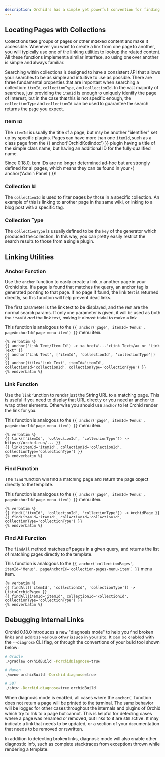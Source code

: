 ```yaml
---
description: Orchid's has a simple yet powerful convention for finding pages and generating links throughout your site.
---
```


## Locating Pages with Collections

Collections take groups of pages or other indexed content and make it accessible. Whenever you want to create a link 
from one page to another, you will typically use one of the [linking utilities](#linking-utilities) to lookup the 
related content. All these functions implement a similar interface, so using one over another is simple and always
familiar. 

Searching within collections is designed to have a consistent API that allows your searches to be as simple and 
intuitive to use as possible. There are three fundamental properties that are important when searching a collection: 
`itemId`, `collectionType`, and `collectionId`. In the vast majority of searches, just providing the `itemId` is enough 
to uniquely identify the page of interest, but in the case that this is not specific enough, the `collectionType` and 
`collectionId` can be used to guarantee the search returns the page you expect.

### Item Id

The `itemId` is usually the title of a page, but may be another "identifier" set up by specific plugins. Pages can have
more than one `itemId`, such as a class page from the {{ anchor('OrchidKotlindoc') }} plugin having a title of the 
simple class name, but having an additional ID for the fully-qualified name.

Since 0.18.0, item IDs are no longer determined ad-hoc but are strongly defined for all pages, which means they can be
found in your {{ anchor('Admin Panel') }}!

### Collection Id

The `collectionId` is used to filter pages by those in a specific collection. An example of this is linking to another
page in the same wiki, or linking to a blog post with a specific tag.

### Collection Type

The `collectionType` is usually defined to be the `key` of the generator which produced the collection. In this way, you
can pretty easily restrict the search results to those from a single plugin.

## Linking Utilities  

### Anchor Function

Use the `anchor` function to easily create a link to another page in your Orchid site. If a page is found that matches
the query, an anchor tag is generated pointing to that page. If no page if found, the link text is returned directly, 
so this function will help prevent dead links.

The first parameter is the link text to be displayed, and the rest are the normal search params. If only one parameter
is given, it will be used as both the `itemId` _and_ the link text, making it almost trivial to make a link.

This function is analogous to the `{{ anchor('page', itemId='Menus', pageAnchorId='page-menu-item') }}` menu item.

```twig
{% verbatim %}
{{ anchor('Link Text/Item Id') -> <a href="...">Link Text</a> or "Link Text" }}
{{ anchor('Link Text', ['itemId', 'collectionId', 'collectionType']) }}
{{ anchor(title='Link Text', itemId='itemId', collectionId='collectionId', collectionType='collectionType') }}
{% endverbatim %}
```

### Link Function

Use the `link` function to render just the String URL to a matching page. This is useful if you need to display that URL 
directly or you need an anchor to wrap other elements. Otherwise you should use `anchor` to let Orchid render the link
for you.

This function is analogous to the `{{ anchor('page', itemId='Menus', pageAnchorId='page-menu-item') }}` menu item.

```twig
{% verbatim %}
{{ link(['itemId', 'collectionId', 'collectionType']) -> https://orchid.run/... }}
{{ link(itemId='itemId', collectionId='collectionId', collectionType='collectionType') }}
{% endverbatim %}
```

### Find Function

The `find` function will find a matching page and return the page object directly to the template.

This function is analogous to the `{{ anchor('page', itemId='Menus', pageAnchorId='page-menu-item') }}` menu item.

```twig
{% verbatim %}
{{ find(['itemId', 'collectionId', 'collectionType']) -> OrchidPage }}
{{ find(itemId='itemId', collectionId='collectionId', collectionType='collectionType') }}
{% endverbatim %}
```

### Find All Function

The `findAll` method matches _all_ pages in a given query, and returns the list of matching pages directly to the 
template.

This function is analogous to the 
`{{ anchor('collectionPages', itemId='Menus', pageAnchorId='collection-pages-menu-item') }}` menu item.

```twig
{% verbatim %}
{{ findAll(['itemId', 'collectionId', 'collectionType']) -> List<OrchidPage> }}
{{ findAll(itemId='itemId', collectionId='collectionId', collectionType='collectionType') }}
{% endverbatim %}
```

## Debugging Internal Links

Orchid 0.18.0 introduces a new "diagnosis mode" to help you find broken links and address various other issues in your 
site. It can be enabled with the `--diagnose` CLI flag, or through the conventions of your build tool shown below:

```bash
# Gradle
./gradlew orchidBuild -PorchidDiagnose=true

# Maven
./mvnw orchidBuild -Dorchid.diagnose=true

# SBT
./sbtw -Dorchid.diagnose=true orchidBuild
```

When diagnosis mode is enabled, all cases where the `anchor()` function does not return a page will be printed to the 
terminal. The same behavior will be logged for other cases throughout the internals and plugins of Orchid which try to
link to a page but cannot. This is helpful for detecting cases where a page was renamed or removed, but links to it are
still active. It may indicate a link that needs to be updated, or a section of your documentation that needs to be 
removed or rewritten.

In addition to detecting broken links, diagnosis mode will also enable other diagnostic info, such as complete 
stacktraces from exceptions thrown while rendering a template.
